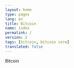 ```yaml
---
layout: home
type: pages
lang: en
title: Bitcoin
name: index
permalink: /
version: 2
tags: [bitcoin, bitcoin core]
translated: false
---
```


Bitcoin
